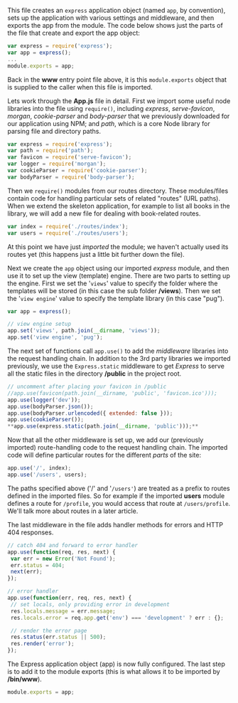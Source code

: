 This file creates an `express` application object (named `app`, by convention), sets up the application with various settings and middleware, and then exports the app from the module. The code below shows just the parts of the file that create and export the app object:
    
```js    
var express = require('express');
var app = express();
...
module.exports = app;
 ```   

Back in the **www** entry point file above, it is this `module.exports` object that is supplied to the caller when this file is imported.

Lets work through the **App.js** file in detail. First we import some useful node libraries into the file using `require()`, including _express_, _serve-favicon_, _morgan_, _cookie-parser_ and _body-parser_ that we previously downloaded for our application using NPM; and _path_, which is a core Node library for parsing file and directory paths.
    
```js    
var express = require('express');
var path = require('path');
var favicon = require('serve-favicon');
var logger = require('morgan');
var cookieParser = require('cookie-parser');
var bodyParser = require('body-parser');
```    

Then we `require()` modules from our routes directory. These modules/files contain code for handling particular sets of related "routes" (URL paths). When we extend the skeleton application, for example to list all books in the library, we will add a new file for dealing with book-related routes.
    
```js    
var index = require('./routes/index');
var users = require('./routes/users');
```    

At this point we have just _imported_ the module; we haven't actually used its routes yet (this happens just a little bit further down the file).

Next we create the `app` object using our imported _express_ module, and then use it to set up the view (template) engine. There are two parts to setting up the engine. First we set the '`views`' value to specify the folder where the templates will be stored (in this case the sub folder **/views**). Then we set the '`view engine`' value to specify the template library (in this case "pug").
    
```js    
var app = express();

// view engine setup
app.set('views', path.join(__dirname, 'views'));
app.set('view engine', 'pug');
```    

The next set of functions call `app.use()` to add the _middleware_ libraries into the request handling chain. In addition to the 3rd party libraries we imported previously, we use the `Express.static` middleware to get _Express_ to serve all the static files in the directory **/public** in the project root.
    
```js    
// uncomment after placing your favicon in /public
//app.use(favicon(path.join(__dirname, 'public', 'favicon.ico')));
app.use(logger('dev'));
app.use(bodyParser.json());
app.use(bodyParser.urlencoded({ extended: false }));
app.use(cookieParser());
**app.use(express.static(path.join(__dirname, 'public')));**
```    

Now that all the other middleware is set up, we add our (previously imported) route-handling code to the request handling chain. The imported code will define particular routes for the different _parts_ of the site:
    
```js    
app.use('/', index);
app.use('/users', users);
```    

The paths specified above ('/' and '`/users'`) are treated as a prefix to routes defined in the imported files. So for example if the imported **users** module defines a route for `/profile`, you would access that route at `/users/profile`. We'll talk more about routes in a later article.

The last middleware in the file adds handler methods for errors and HTTP 404 responses.
    
 ```js   
// catch 404 and forward to error handler
app.use(function(req, res, next) {
  var err = new Error('Not Found');
  err.status = 404;
  next(err);
});

// error handler
app.use(function(err, req, res, next) {
  // set locals, only providing error in development
  res.locals.message = err.message;
  res.locals.error = req.app.get('env') === 'development' ? err : {};

  // render the error page
  res.status(err.status || 500);
  res.render('error');
});
```    

The Express application object (app) is now fully configured. The last step is to add it to the module exports (this is what allows it to be imported by **/bin/www**).
    
```js    
module.exports = app;
```
